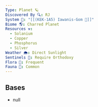 ```yaml
---
Type: Planet 🪐
Discovered By 🔍: RJ
System 🔆: "[[(KEK-1A5) Iawanis-Gom 🔆]]"
Biome 🌎: Charred Planet
Resources ⚒️:
  - Solanium
  - Copper
  - Phosphorus
  - Silver
Weather 🌦️: Direct Sunlight
Sentinels 🚨: Require Orthodoxy
Flora 🌿: Frequent
Fauna 🐾: Common
---
```

## Bases
- null